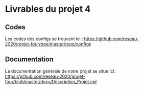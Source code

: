 # Livrables du projet 4

## Codes
Les codes des configs se trouvent ici :
https://github.com/reseau-2020/projet-four/tree/master/topo/configs

## Documentation
La documentation générale de notre projet se situe ici : 
https://github.com/reseau-2020/projet-four/blob/master/docs/Description_Projet.md
